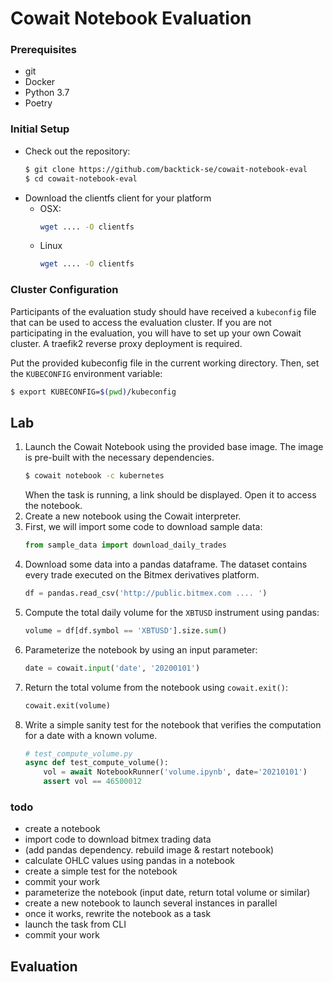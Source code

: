 # Cowait Notebook Evaluation

### Prerequisites
- git
- Docker
- Python 3.7
- Poetry

### Initial Setup
- Check out the repository:
  ```bash
  $ git clone https://github.com/backtick-se/cowait-notebook-eval
  $ cd cowait-notebook-eval
  ```
- Download the clientfs client for your platform
  - OSX:
    ```bash
    wget .... -O clientfs
    ```
  - Linux
    ```bash
    wget .... -O clientfs
    ```

### Cluster Configuration

Participants of the evaluation study should have received a `kubeconfig` file that can be used to access the evaluation cluster. If you are not participating in the evaluation, you will have to set up your own Cowait cluster. A traefik2 reverse proxy deployment is required.

Put the provided kubeconfig file in the current working directory. Then, set the `KUBECONFIG` environment variable:
```bash
$ export KUBECONFIG=$(pwd)/kubeconfig
```

## Lab

1. Launch the Cowait Notebook using the provided base image. The image is pre-built with the necessary dependencies. 
   ```bash
   $ cowait notebook -c kubernetes
   ```
   When the task is running, a link should be displayed. Open it to access the notebook.
1. Create a new notebook using the Cowait interpreter.
1. First, we will import some code to download sample data:
   ```python
   from sample_data import download_daily_trades
   ```
1. Download some data into a pandas dataframe. The dataset contains every trade executed on the Bitmex derivatives platform.
   ```python
   df = pandas.read_csv('http://public.bitmex.com .... ')
   ```
1. Compute the total daily volume for the `XBTUSD` instrument using pandas:
   ```python
   volume = df[df.symbol == 'XBTUSD'].size.sum()
   ```
1. Parameterize the notebook by using an input parameter:
   ```python
   date = cowait.input('date', '20200101')
   ```
1. Return the total volume from the notebook using `cowait.exit()`:
   ```python
   cowait.exit(volume)
   ```
1. Write a simple sanity test for the notebook that verifies the computation for a date with a known volume.
   ```python
   # test_compute_volume.py
   async def test_compute_volume():
       vol = await NotebookRunner('volume.ipynb', date='20210101')
       assert vol == 46500012
   ```

### todo
- create a notebook
- import code to download bitmex trading data
- (add pandas dependency. rebuild image & restart notebook)
- calculate OHLC values using pandas in a notebook
- create a simple test for the notebook
- commit your work
- parameterize the notebook (input date, return total volume or similar)
- create a new notebook to launch several instances in parallel
- once it works, rewrite the notebook as a task
- launch the task from CLI
- commit your work

## Evaluation

